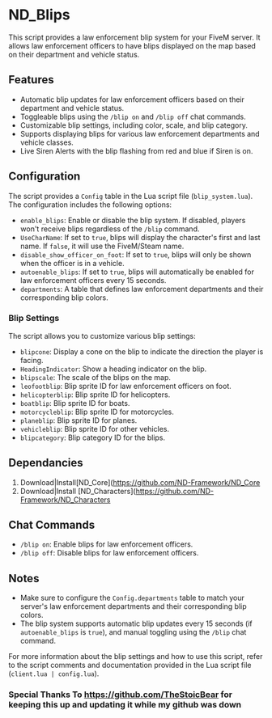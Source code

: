 # ND_Blips

This script provides a law enforcement blip system for your FiveM server. It allows law enforcement officers to have blips displayed on the map based on their department and vehicle status.

## Features

- Automatic blip updates for law enforcement officers based on their department and vehicle status.
- Toggleable blips using the `/blip on` and `/blip off` chat commands.
- Customizable blip settings, including color, scale, and blip category.
- Supports displaying blips for various law enforcement departments and vehicle classes.
- Live Siren Alerts with the blip flashing from red and blue if Siren is on.

## Configuration

The script provides a `Config` table in the Lua script file (`blip_system.lua`). The configuration includes the following options:

- `enable_blips`: Enable or disable the blip system. If disabled, players won't receive blips regardless of the `/blip` command.
- `UseCharName`: If set to `true`, blips will display the character's first and last name. If `false`, it will use the FiveM/Steam name.
- `disable_show_officer_on_foot`: If set to `true`, blips will only be shown when the officer is in a vehicle.
- `autoenable_blips`: If set to `true`, blips will automatically be enabled for law enforcement officers every 15 seconds.
- `departments`: A table that defines law enforcement departments and their corresponding blip colors.

### Blip Settings

The script allows you to customize various blip settings:

- `blipcone`: Display a cone on the blip to indicate the direction the player is facing.
- `HeadingIndicator`: Show a heading indicator on the blip.
- `blipscale`: The scale of the blips on the map.
- `leofootblip`: Blip sprite ID for law enforcement officers on foot.
- `helicopterblip`: Blip sprite ID for helicopters.
- `boatblip`: Blip sprite ID for boats.
- `motorcycleblip`: Blip sprite ID for motorcycles.
- `planeblip`: Blip sprite ID for planes.
- `vehicleblip`: Blip sprite ID for other vehicles.
- `blipcategory`: Blip category ID for the blips.

## Dependancies

1. Download|Install[ND_Core](https://github.com/ND-Framework/ND_Core
2. Download|Install [ND_Characters](https://github.com/ND-Framework/ND_Characters

## Chat Commands

- `/blip on`: Enable blips for law enforcement officers.
- `/blip off`: Disable blips for law enforcement officers.

## Notes

- Make sure to configure the `Config.departments` table to match your server's law enforcement departments and their corresponding blip colors.
- The blip system supports automatic blip updates every 15 seconds (if `autoenable_blips` is `true`), and manual toggling using the `/blip` chat command.

For more information about the blip settings and how to use this script, refer to the script comments and documentation provided in the Lua script file (`client.lua | config.lua`).


### Special Thanks To https://github.com/TheStoicBear for keeping this up and updating it while my github was down
